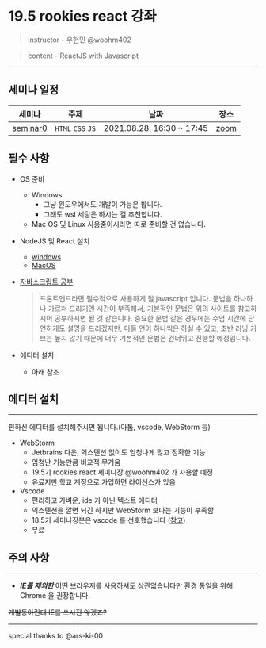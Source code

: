 # 19.5 rookies react 강좌

> instructor - 우현민 @woohm402

> content - ReactJS with Javascript

---

## 세미나 일정


| 세미나 | 주제 | 날짜 | 장소 |
| --- | --- | --- | --- |
| [seminar0](seminar-0) | `HTML` `CSS` `JS` | 2021.08.28, 16:30 ~ 17:45 | [zoom](https://snu-ac-kr.zoom.us/j/82516517509) |


## 필수 사항
- OS 준비
  - Windows
    - 그냥 윈도우에서도 개발이 가능은 합니다.
    - 그래도 wsl 세팅은 하시는 걸 추천합니다.
  - Mac OS 및 Linux 사용중이시라면 따로 준비할 건 없습니다.
- NodeJS 및 React 설치
  - [windows](https://baengsu.tistory.com/12)
  - [MacOS](https://pliss.tistory.com/133)
  
- [자바스크립트 공부](https://learnjs.vlpt.us/)
  
  > 프론트엔드라면 필수적으로 사용하게 될 javascript 입니다.
  문법을 하나하나 가르쳐 드리기엔 시간이 부족해서, 기본적인 문법은 위의 사이트를 참고하시어 공부하시면 될 것 같습니다.
  중요한 문법 같은 경우에는 수업 시간에 당연하게도 설명을 드리겠지만,
  다들 언어 하나씩은 하실 수 있고, 초반 러닝 커브는 높지 않기 때문에 너무 기본적인 문법은 건너뛰고 진행할 예정입니다.
  
- 에디터 설치
  - 아래 참조

## 에디터 설치

----------------------------------

편하신 에디터를 설치해주시면 됩니다.(아톰, vscode, WebStorm 등)
- WebStorm
  - Jetbrains 다운, 익스텐션 없이도 엄청나게 많고 정확한 기능
  - 엄청난 기능만큼 비교적 무거움
  - 19.5기 rookies react 세미나장 @woohm402 가 사용할 예정
  - 유료지만 학교 계정으로 가입하면 라이선스가 있음
- Vscode
  - 편리하고 가벼운, ide 가 아닌 텍스트 에디터
  - 익스텐션을 깔면 되긴 하지만 WebStorm 보다는 기능이 부족함
  - 18.5기 세미나장분은 vscode 를 선호했습니다 ([참고](https://github.com/wafflestudio/18.5-rookies/tree/master/frontend#%EC%97%90%EB%94%94%ED%84%B0-%EC%84%A4%EC%B9%98))
  - 무료

## 주의 사항

----------------------------------
- ***IE를 제외한*** 어떤 브라우저를 사용하셔도 상관없습니다만 환경 통일을 위해 Chrome 을 권장합니다.
  
~~개발동아린데 IE를 쓰시진 않겠죠?~~

---
special thanks to @ars-ki-00